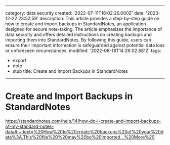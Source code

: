 ------
category: data security
created: '2022-07-11T16:02:26.000Z'
date: '2023-12-22 23:52:59'
description: This article provides a step-by-step guide on how to create and import
  backups in StandardNotes, an application designed for secure note-taking. The article
  emphasizes the importance of data security and offers detailed instructions on creating
  backups and importing them into StandardNotes. By following this guide, users can
  ensure their important information is safeguarded against potential data loss or
  unforeseen circumstances.
modified: '2022-08-18T14:26:02.881Z'
tags:
- export
- note
- stub
title: Create and Import Backups in StandardNotes
------

# Create and Import Backups in StandardNotes

https://standardnotes.com/help/14/how-do-i-create-and-import-backups-of-my-standard-notes-data#:~:text=%20How%20to%20create%20backups%20of%20your%20data%3A,This%20file%20%20may%20be%20imported...%20More%20
